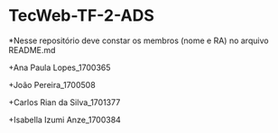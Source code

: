 # TecWeb-TF-2-ADS
*Nesse repositório deve constar os membros (nome e RA) no arquivo README.md

+Ana Paula Lopes_1700365

+João Pereira_1700508

+Carlos Rian da Silva_1701377

+Isabella Izumi Anze_1700384
